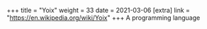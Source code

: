 +++
title = "Yoix"
weight = 33
date = 2021-03-06
[extra]
link = "https://en.wikipedia.org/wiki/Yoix"
+++
A programming language

